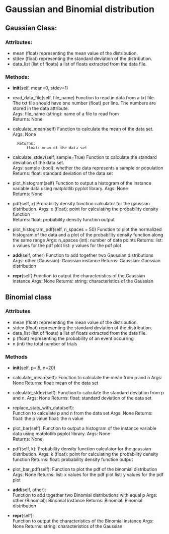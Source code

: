 # Gaussian and Binomial distribution
## Gaussian Class:
### Attributes: 
* mean (float) representing the mean value of the distribution.
* stdev (float) representing the standard deviation of the distribution.
* data_list (list of floats) a list of floats extracted from the data file.
### Methods:
* __init__(self, mean=0, stdev=1)

* read_data_file(self, file_name)
Function to read in data from a txt file. The txt file should have
one number (float) per line. The numbers are stored in the data attribute.		
		Args:
			file_name (string): name of a file to read from		
		Returns:
			None

* calculate_mean(self)
Function to calculate the mean of the data set.		
		Args: 
			None
		
		Returns: 
			float: mean of the data set

* calculate_stdev(self, sample=True)
Function to calculate the standard deviation of the data set.		
		Args: 
			sample (bool): whether the data represents a sample or population	
		Returns: 
			float: standard deviation of the data set

* plot_histogram(self)
Function to output a histogram of the instance variable data using 
		matplotlib pyplot library.
		Args:
			None	
		Returns:
			None

* pdf(self, x)
Probability density function calculator for the gaussian distribution.
		Args:
			x (float): point for calculating the probability density function	
		Returns:
			float: probability density function output

* plot_histogram_pdf(self, n_spaces = 50)
Function to plot the normalized histogram of the data and a plot of the 
		probability density function along the same range
		Args:
			n_spaces (int): number of data points 
		Returns:
			list: x values for the pdf plot
			list: y values for the pdf plot

* __add__(self, other)
Function to add together two Gaussian distributions
		Args:
			other (Gaussian): Gaussian instance	
		Returns:
			Gaussian: Gaussian distribution

* __repr__(self)
Function to output the characteristics of the Gaussian instance
		Args:
			None
		Returns:
			string: characteristics of the Gaussian

## Binomial class
### Attributes
* mean (float) representing the mean value of the distribution.
* stdev (float) representing the standard deviation of the distribution.
* data_list (list of floats) a list of floats extracted from the data file.
* p (float) representing the probability of an event occurring
* n (int) the total number of trials

### Methods
* __init__(self, p=.5, n=20)

* calculate_mean(self):
Function to calculate the mean from p and n
Args: 
    None
Returns: 
    float: mean of the data set

* calculate_stdev(self):
Function to calculate the standard deviation from p and n.
Args: 
    None
Returns: 
    float: standard deviation of the data set

* replace_stats_with_data(self):    
Function to calculate p and n from the data set
Args: 
    None
Returns: 
    float: the p value
    float: the n value

* plot_bar(self):
Function to output a histogram of the instance variable data using 
matplotlib pyplot library.
Args:
    None   
Returns:
    None

* pdf(self, k):
Probability density function calculator for the gaussian distribution.
Args:
    k (float): point for calculating the probability density function
Returns:
    float: probability density function output

* plot_bar_pdf(self):
Function to plot the pdf of the binomial distribution
Args:
    None
Returns:
    list: x values for the pdf plot
    list: y values for the pdf plot

* __add__(self, other):        
Function to add together two Binomial distributions with equal p
Args:
    other (Binomial): Binomial instance
Returns:
    Binomial: Binomial distribution

* __repr__(self):    
Function to output the characteristics of the Binomial instance
Args:
    None
Returns:
    string: characteristics of the Gaussian





